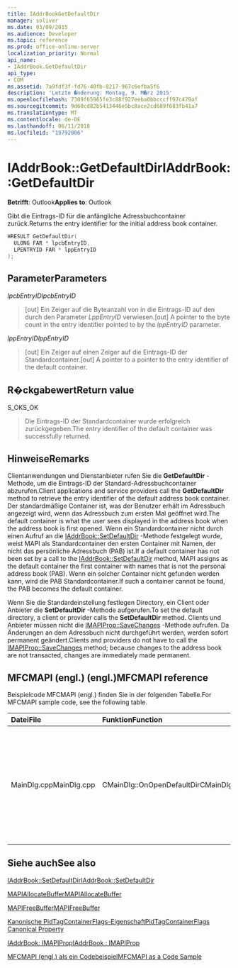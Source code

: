 ```yaml
---
title: IAddrBookGetDefaultDir
manager: soliver
ms.date: 03/09/2015
ms.audience: Developer
ms.topic: reference
ms.prod: office-online-server
localization_priority: Normal
api_name:
- IAddrBook.GetDefaultDir
api_type:
- COM
ms.assetid: 7a9fdf3f-fd76-40fb-8217-967c6efba5f6
description: 'Letzte �nderung: Montag, 9. M�rz 2015'
ms.openlocfilehash: 7309f65965fe3c88f927eeba0bbcccff97c479af
ms.sourcegitcommit: 9d60cd82b5413446e5bc8ace2cd689f683fb41a7
ms.translationtype: MT
ms.contentlocale: de-DE
ms.lasthandoff: 06/11/2018
ms.locfileid: "19792006"
---
```

# <a name="iaddrbookgetdefaultdir"></a><span data-ttu-id="48602-103">IAddrBook::GetDefaultDir</span><span class="sxs-lookup"><span data-stu-id="48602-103">IAddrBook::GetDefaultDir</span></span>

  
  
<span data-ttu-id="48602-104">**Betrifft**: Outlook</span><span class="sxs-lookup"><span data-stu-id="48602-104">**Applies to**: Outlook</span></span> 
  
<span data-ttu-id="48602-105">Gibt die Eintrags-ID für die anfängliche Adressbuchcontainer zurück.</span><span class="sxs-lookup"><span data-stu-id="48602-105">Returns the entry identifier for the initial address book container.</span></span>
  
```cpp
HRESULT GetDefaultDir(
  ULONG FAR * lpcbEntryID,
  LPENTRYID FAR * lppEntryID
);
```

## <a name="parameters"></a><span data-ttu-id="48602-106">Parameter</span><span class="sxs-lookup"><span data-stu-id="48602-106">Parameters</span></span>

 <span data-ttu-id="48602-107">_lpcbEntryID_</span><span class="sxs-lookup"><span data-stu-id="48602-107">_lpcbEntryID_</span></span>
  
> <span data-ttu-id="48602-108">[out] Ein Zeiger auf die Byteanzahl von in die Eintrags-ID auf den durch den Parameter _LppEntryID_ verwiesen.</span><span class="sxs-lookup"><span data-stu-id="48602-108">[out] A pointer to the byte count in the entry identifier pointed to by the  _lppEntryID_ parameter.</span></span> 
    
 <span data-ttu-id="48602-109">_lppEntryID_</span><span class="sxs-lookup"><span data-stu-id="48602-109">_lppEntryID_</span></span>
  
> <span data-ttu-id="48602-110">[out] Ein Zeiger auf einen Zeiger auf die Eintrags-ID der Standardcontainer.</span><span class="sxs-lookup"><span data-stu-id="48602-110">[out] A pointer to a pointer to the entry identifier of the default container.</span></span>
    
## <a name="return-value"></a><span data-ttu-id="48602-111">R�ckgabewert</span><span class="sxs-lookup"><span data-stu-id="48602-111">Return value</span></span>

<span data-ttu-id="48602-112">S_OK</span><span class="sxs-lookup"><span data-stu-id="48602-112">S_OK</span></span> 
  
> <span data-ttu-id="48602-113">Die Eintrags-ID der Standardcontainer wurde erfolgreich zurückgegeben.</span><span class="sxs-lookup"><span data-stu-id="48602-113">The entry identifier of the default container was successfully returned.</span></span>
    
## <a name="remarks"></a><span data-ttu-id="48602-114">Hinweise</span><span class="sxs-lookup"><span data-stu-id="48602-114">Remarks</span></span>

<span data-ttu-id="48602-115">Clientanwendungen und Dienstanbieter rufen Sie die **GetDefaultDir** -Methode, um die Eintrags-ID der Standard-Adressbuchcontainer abzurufen.</span><span class="sxs-lookup"><span data-stu-id="48602-115">Client applications and service providers call the **GetDefaultDir** method to retrieve the entry identifier of the default address book container.</span></span> <span data-ttu-id="48602-116">Der standardmäßige Container ist, was der Benutzer erhält im Adressbuch angezeigt wird, wenn das Adressbuch zum ersten Mal geöffnet wird.</span><span class="sxs-lookup"><span data-stu-id="48602-116">The default container is what the user sees displayed in the address book when the address book is first opened.</span></span> <span data-ttu-id="48602-117">Wenn ein Standardcontainer nicht durch einen Aufruf an die [IAddrBook::SetDefaultDir](iaddrbook-setdefaultdir.md) -Methode festgelegt wurde, weist MAPI als Standardcontainer den ersten Container mit Namen, der nicht das persönliche Adressbuch (PAB) ist.</span><span class="sxs-lookup"><span data-stu-id="48602-117">If a default container has not been set by a call to the [IAddrBook::SetDefaultDir](iaddrbook-setdefaultdir.md) method, MAPI assigns as the default container the first container with names that is not the personal address book (PAB).</span></span> <span data-ttu-id="48602-118">Wenn ein solcher Container nicht gefunden werden kann, wird die PAB Standardcontainer.</span><span class="sxs-lookup"><span data-stu-id="48602-118">If such a container cannot be found, the PAB becomes the default container.</span></span> 
  
<span data-ttu-id="48602-119">Wenn Sie die Standardeinstellung festlegen Directory, ein Client oder Anbieter die **SetDefaultDir** -Methode aufgerufen.</span><span class="sxs-lookup"><span data-stu-id="48602-119">To set the default directory, a client or provider calls the **SetDefaultDir** method.</span></span> <span data-ttu-id="48602-120">Clients und Anbieter müssen nicht die [IMAPIProp::SaveChanges](imapiprop-savechanges.md) -Methode aufrufen. Da Änderungen an dem Adressbuch nicht durchgeführt werden, werden sofort permanent geändert.</span><span class="sxs-lookup"><span data-stu-id="48602-120">Clients and providers do not have to call the [IMAPIProp::SaveChanges](imapiprop-savechanges.md) method; because changes to the address book are not transacted, changes are immediately made permanent.</span></span> 
  
## <a name="mfcmapi-reference"></a><span data-ttu-id="48602-121">MFCMAPI (engl.) (engl.)</span><span class="sxs-lookup"><span data-stu-id="48602-121">MFCMAPI reference</span></span>

<span data-ttu-id="48602-122">Beispielcode MFCMAPI (engl.) finden Sie in der folgenden Tabelle.</span><span class="sxs-lookup"><span data-stu-id="48602-122">For MFCMAPI sample code, see the following table.</span></span>
  
|<span data-ttu-id="48602-123">**Datei**</span><span class="sxs-lookup"><span data-stu-id="48602-123">**File**</span></span>|<span data-ttu-id="48602-124">**Funktion**</span><span class="sxs-lookup"><span data-stu-id="48602-124">**Function**</span></span>|<span data-ttu-id="48602-125">**Comment**</span><span class="sxs-lookup"><span data-stu-id="48602-125">**Comment**</span></span>|
|:-----|:-----|:-----|
|<span data-ttu-id="48602-126">MainDlg.cpp</span><span class="sxs-lookup"><span data-stu-id="48602-126">MainDlg.cpp</span></span>  <br/> |<span data-ttu-id="48602-127">CMainDlg::OnOpenDefaultDir</span><span class="sxs-lookup"><span data-stu-id="48602-127">CMainDlg::OnOpenDefaultDir</span></span>  <br/> |<span data-ttu-id="48602-128">MFCMAPI (engl.) verwendet die **GetDefaultDir** -Methode, um die ID für die Standard-Adressbuchcontainer erhalten.</span><span class="sxs-lookup"><span data-stu-id="48602-128">MFCMAPI uses the **GetDefaultDir** method to get the ID for the default address book container.</span></span>  <br/> |
   
## <a name="see-also"></a><span data-ttu-id="48602-129">Siehe auch</span><span class="sxs-lookup"><span data-stu-id="48602-129">See also</span></span>



[<span data-ttu-id="48602-130">IAddrBook::SetDefaultDir</span><span class="sxs-lookup"><span data-stu-id="48602-130">IAddrBook::SetDefaultDir</span></span>](iaddrbook-setdefaultdir.md)
  
[<span data-ttu-id="48602-131">MAPIAllocateBuffer</span><span class="sxs-lookup"><span data-stu-id="48602-131">MAPIAllocateBuffer</span></span>](mapiallocatebuffer.md)
  
[<span data-ttu-id="48602-132">MAPIFreeBuffer</span><span class="sxs-lookup"><span data-stu-id="48602-132">MAPIFreeBuffer</span></span>](mapifreebuffer.md)
  
[<span data-ttu-id="48602-133">Kanonische PidTagContainerFlags-Eigenschaft</span><span class="sxs-lookup"><span data-stu-id="48602-133">PidTagContainerFlags Canonical Property</span></span>](pidtagcontainerflags-canonical-property.md)
  
[<span data-ttu-id="48602-134">IAddrBook: IMAPIProp</span><span class="sxs-lookup"><span data-stu-id="48602-134">IAddrBook : IMAPIProp</span></span>](iaddrbookimapiprop.md)


[<span data-ttu-id="48602-135">MFCMAPI (engl.) als ein Codebeispiel</span><span class="sxs-lookup"><span data-stu-id="48602-135">MFCMAPI as a Code Sample</span></span>](mfcmapi-as-a-code-sample.md)

